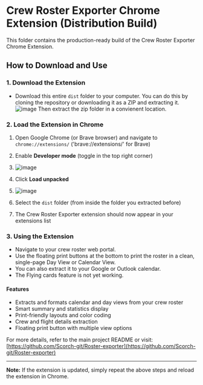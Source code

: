 # Crew Roster Exporter Chrome Extension (Distribution Build)

This folder contains the production-ready build of the Crew Roster Exporter Chrome Extension.

## How to Download and Use

### 1. Download the Extension
- Download this entire `dist` folder to your computer. You can do this by cloning the repository or downloading it as a ZIP and extracting it.
![image](https://github.com/user-attachments/assets/dbaa46b4-46c0-46a9-9614-d2dfa19eb3a4)
Then extract the zip folder in a convienent location.

### 2. Load the Extension in Chrome
1. Open Google Chrome (or Brave browser) and navigate to `chrome://extensions/` ('brave://extensions/' for Brave)
2. Enable **Developer mode** (toggle in the top right corner)
3. ![image](https://github.com/user-attachments/assets/5d8eff67-8b99-42bf-946c-d53a277f41be)


4. Click **Load unpacked**
5. ![image](https://github.com/user-attachments/assets/5d7fa33a-f697-4c9c-855d-5718047ae69f)

6. Select the `dist` folder (from inside the folder you extracted before)
7. The Crew Roster Exporter extension should now appear in your extensions list

### 3. Using the Extension
- Navigate to your crew roster web portal.
- Use the floating print buttons at the bottom to print the roster in a clean, single-page Day View or Calendar View.
- You can also extract it to your Google or Outlook calendar.
- The Flying cards feature is not yet working.

#### Features
- Extracts and formats calendar and day views from your crew roster
- Smart summary and statistics display
- Print-friendly layouts and color coding
- Crew and flight details extraction
- Floating print button with multiple view options

For more details, refer to the main project README or visit: [https://github.com/Scorch-git/Roster-exporter](https://github.com/Scorch-git/Roster-exporter)

---

**Note:** If the extension is updated, simply repeat the above steps and reload the extension in Chrome.
